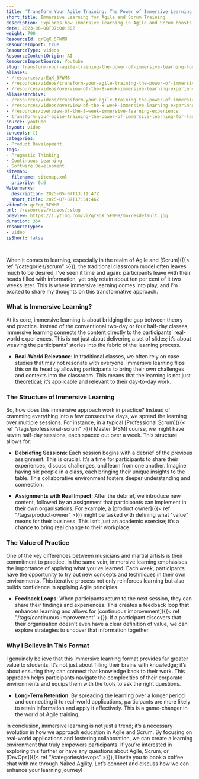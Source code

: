 ```yaml
---
title: 'Transform Your Agile Training: The Power of Immersive Learning for Lasting Impact'
short_title: Immersive Learning for Agile and Scrum Training
description: Explores how immersive learning in Agile and Scrum boosts retention and real-world application by using spaced sessions, practical assignments, and collaborative feedback.
date: 2023-06-08T07:00:30Z
weight: 790
ResourceId: qrEqX_5FWM8
ResourceImport: true
ResourceType: videos
ResourceContentOrigin: AI
ResourceImportSource: Youtube
slug: transform-your-agile-training-the-power-of-immersive-learning-for-lasting-impact
aliases:
- /resources/qrEqX_5FWM8
- /resources/videos/transform-your-agile-training-the-power-of-immersive-learning-for-lasting-impact
- /resources/videos/overview-of-the-8-week-immersive-learning-experience
aliasesArchive:
- /resources/videos/transform-your-agile-training-the-power-of-immersive-learning-for-lasting-impact
- /resources/videos/overview-of-the-8-week-immersive-learning-experience
- /resources/overview-of-the-8-week-immersive-learning-experience
- transform-your-agile-training-the-power-of-immersive-learning-for-lasting-impact
source: youtube
layout: video
concepts: []
categories:
- Product Development
tags:
- Pragmatic Thinking
- Continuous Learning
- Software Development
sitemap:
  filename: sitemap.xml
  priority: 0.6
Watermarks:
  description: 2025-05-07T13:11:47Z
  short_title: 2025-07-07T17:54:46Z
videoId: qrEqX_5FWM8
url: /resources/videos/:slug
preview: https://i.ytimg.com/vi/qrEqX_5FWM8/maxresdefault.jpg
duration: 354
resourceTypes:
- video
isShort: false

---
```

When it comes to learning, especially in the realm of Agile and [Scrum]({{< ref "/categories/scrum" >}}), the traditional classroom model often leaves much to be desired. I’ve seen it time and again: participants leave with their heads filled with information, yet only retain about ten per cent of it two weeks later. This is where immersive learning comes into play, and I’m excited to share my thoughts on this transformative approach.

### What is Immersive Learning?

At its core, immersive learning is about bridging the gap between theory and practice. Instead of the conventional two-day or four half-day classes, immersive learning connects the content directly to the participants' real-world experiences. This is not just about delivering a set of slides; it’s about weaving the participants' stories into the fabric of the learning process.

- **Real-World Relevance**: In traditional classes, we often rely on case studies that may not resonate with everyone. Immersive learning flips this on its head by allowing participants to bring their own challenges and contexts into the classroom. This means that the learning is not just theoretical; it’s applicable and relevant to their day-to-day work.

### The Structure of Immersive Learning

So, how does this immersive approach work in practice? Instead of cramming everything into a few consecutive days, we spread the learning over multiple sessions. For instance, in a typical [Professional Scrum]({{< ref "/tags/professional-scrum" >}}) Master (PSM) course, we might have seven half-day sessions, each spaced out over a week. This structure allows for:

- **Debriefing Sessions**: Each session begins with a debrief of the previous assignment. This is crucial. It’s a time for participants to share their experiences, discuss challenges, and learn from one another. Imagine having six people in a class, each bringing their unique insights to the table. This collaborative environment fosters deeper understanding and connection.

- **Assignments with Real Impact**: After the debrief, we introduce new content, followed by an assignment that participants can implement in their own organisations. For example, a [product owner]({{< ref "/tags/product-owner" >}}) might be tasked with defining what "value" means for their business. This isn’t just an academic exercise; it’s a chance to bring real change to their workplace.

### The Value of Practice

One of the key differences between musicians and martial artists is their commitment to practice. In the same vein, immersive learning emphasises the importance of applying what you’ve learned. Each week, participants have the opportunity to try out new concepts and techniques in their own environments. This iterative process not only reinforces learning but also builds confidence in applying Agile principles.

- **Feedback Loops**: When participants return to the next session, they can share their findings and experiences. This creates a feedback loop that enhances learning and allows for [continuous improvement]({{< ref "/tags/continuous-improvement" >}}). If a participant discovers that their organisation doesn’t even have a clear definition of value, we can explore strategies to uncover that information together.

### Why I Believe in This Format

I genuinely believe that this immersive learning format provides far greater value to students. It’s not just about filling their brains with knowledge; it’s about ensuring they can connect that knowledge back to their work. This approach helps participants navigate the complexities of their corporate environments and equips them with the tools to ask the right questions.

- **Long-Term Retention**: By spreading the learning over a longer period and connecting it to real-world applications, participants are more likely to retain information and apply it effectively. This is a game-changer in the world of Agile training.

In conclusion, immersive learning is not just a trend; it’s a necessary evolution in how we approach education in Agile and Scrum. By focusing on real-world applications and fostering collaboration, we can create a learning environment that truly empowers participants. If you’re interested in exploring this further or have any questions about Agile, Scrum, or [DevOps]({{< ref "/categories/devops" >}}), I invite you to book a coffee chat with me through Naked Agility. Let’s connect and discuss how we can enhance your learning journey!
